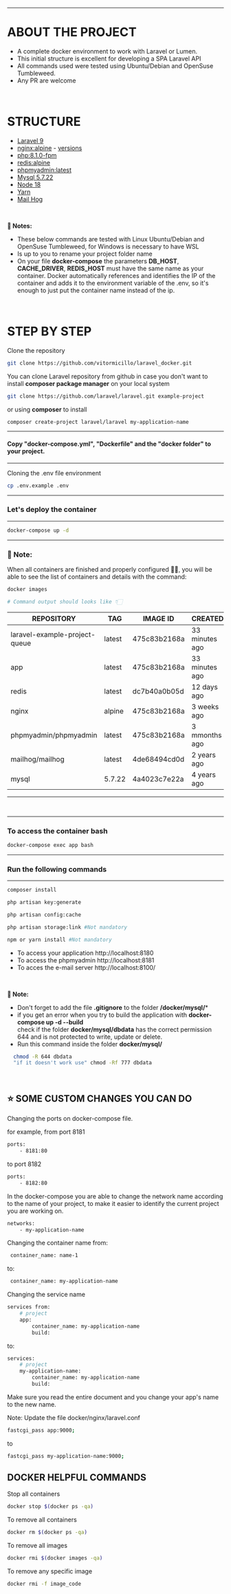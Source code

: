 ****
# ABOUT THE PROJECT
- A complete docker environment to work with Laravel or Lumen.
- This initial structure is excellent for developing a SPA Laravel API
- All commands used were tested using Ubuntu/Debian and OpenSuse Tumbleweed.
- Any PR are welcome

<br>

# STRUCTURE
 * [Laravel 9](https://laravel.com)
 * [nginx:alpine](https://hub.docker.com/_/nginx) - [versions](https://nginx.org/en/CHANGES)
 * [php:8.1.0-fpm](https://hub.docker.com/_/php)
 * [redis:alpine](https://hub.docker.com/_/redis)
 * [phpmyadmin:latest](https://hub.docker.com/_/phpmyadmin)
 * [Mysql 5.7.22](https://hub.docker.com/_/mysql)
 * [Node 18](https://github.com/nodesource/distributions#debmanual)
 * [Yarn](https://https://yarnpkg.com/)
 * [Mail Hog](https://github.com/mailhog/MailHog)

<br>

**🔔 Notes:** 
- These below commands are tested with Linux Ubuntu/Debian and OpenSuse Tumbleweed, for Windows is necessary to have WSL
- Is up to you to rename your project folder name
- On your file **docker-compose** the parameters  **DB_HOST**, **CACHE_DRIVER**, **REDIS_HOST** must have the same name as your container.
Docker automatically references and identifies the IP of the container and adds it to the environment variable of the .env, so it's enough to just put the container name instead of the ip.

<br>

# STEP BY STEP

Clone the repository
```sh
git clone https://github.com/vitormicillo/laravel_docker.git
```

You can clone Laravel repository from github in case you don't want to install **composer package manager** on your local system

```sh
git clone https://github.com/laravel/laravel.git example-project
``` 
or using **composer** to install 

```sh
composer create-project laravel/laravel my-application-name
```
----
#### Copy "docker-compose.yml", "Dockerfile" and the "docker folder" to your project.
----

Cloning the .env file environment
```sh
cp .env.example .env
```

----
### Let's deploy the container
----

```sh
docker-compose up -d
```
----
### 🔔 Note:
When all containers are finished and properly configured 🤙🏻, you will be able to see the list of containers and details with the command:

```sh
docker images

# Command output should looks like 👇🏻
```

| REPOSITORY 					| TAG 	 | IMAGE ID 	| CREATED 		 | SIZE |
| ----------------------------- | ------ | ------------ | -------------- | ----- |
| laravel-example-project-queue | latest | 475c83b2168a | 33 minutes ago | 791MB |
| app 							| latest | 475c83b2168a | 33 minutes ago | 791MB |
| redis							| latest | dc7b40a0b05d | 12 days ago 	 | 117MB |
| nginx 						| alpine | 475c83b2168a | 3 weeks ago 	 | 023MB |
| phpmyadmin/phpmyadmin 		| latest | 475c83b2168a | 3 mmonths ago  | 510MB |
| mailhog/mailhog 				| latest | 4de68494cd0d | 2 years ago 	 | 392MB |
| mysql 						| 5.7.22 | 4a4023c7e22a | 4 years ago 	 | 372MB |
----

<br>

----
### To access the container bash
```sh
docker-compose exec app bash
```
----
### Run the following commands
----
```sh
composer install

php artisan key:generate

php artisan config:cache

php artisan storage:link #Not mandatory

npm or yarn install #Not mandatory
```

- To access your application  http://localhost:8180
- To access the phpmyadmin http://localhost:8181
- To acces the e-mail server http://localhost:8100/

<br>

**🔔 Note:**
- Don't forget to add the file **.gitignore** to the folder **/docker/mysql/*** 
- if you get an error when you try to build the application with **docker-compose up -d --build**  
  check if the folder **docker/mysql/dbdata** has the correct permission 644 and is not protected to write, update or delete.
- Run this command inside the folder **docker/mysql/**

```sh
  chmod -R 644 dbdata
  "if it doesn't work use" chmod -Rf 777 dbdata
```

<br>

## ⭐️ SOME CUSTOM CHANGES YOU CAN DO
Changing the ports on docker-compose file.

for example, from port 8181

```sh
ports:
    - 8181:80
```
to port 8182
```sh
ports:
    - 8182:80
```

In the docker-compose you are able to change the network name according to the name of your project, to make it easier to identify the current project you are working on.
```sh
networks:
    - my-application-name
```

Changing the container name from:

```sh
 container_name: name-1
```
to:
```sh
 container_name: my-application-name
```

Changing the service name
```sh
services from:
    # project
    app:
        container_name: my-application-name
        build:
```        
to:
```sh
services:
    # project
    my-application-name:
        container_name: my-application-name
        build:
```  

Make sure you read the entire document and you change your app's name to the new name.

Note: Update the file docker/nginx/laravel.conf
```sh
fastcgi_pass app:9000;
```
to
```sh
fastcgi_pass my-application-name:9000;
```

## DOCKER HELPFUL COMMANDS

Stop all containers
```sh
docker stop $(docker ps -qa)
```

To remove all containers
```sh
docker rm $(docker ps -qa)
```

To remove all images
```sh
docker rmi $(docker images -qa)
```

To remove any specific image
```sh
docker rmi -f image_code
```
